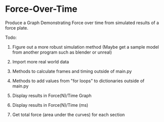 # Force-Over-Time

Produce a Graph Demonstrating Force over time from simulated results of a force plate.

Todo: 

1. Figure out a more robust simulation method (Maybe get a sample model from another program such as blender or unreal)

2. Import more real world data

3. Methods to calculate frames and timing outside of main.py

4. Methods to add values from "for loops" to dictionaries outside of 
main.py

5. Display results in Force(N)/Time Graph

6. Display results in Force(N)/Time (ms)

7. Get total force (area under the curves) for each section
